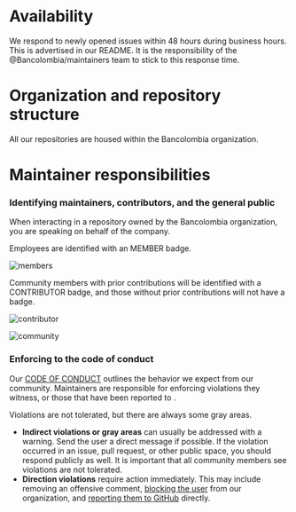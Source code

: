 # Availability

We respond to newly opened issues within 48 hours during business hours. This is advertised in our README. It is the responsibility of the @Bancolombia/maintainers team to stick to this response time.

# Organization and repository structure

All our repositories are housed within the Bancolombia organization.

# Maintainer responsibilities   

### Identifying maintainers, contributors, and the general public

When interacting in a repository owned by the Bancolombia organization, you are speaking on behalf of the company.

Employees are identified with an MEMBER badge.

![members](https://user-images.githubusercontent.com/1641578/119413971-46a0a380-bcb4-11eb-9fa8-673061052269.png)

Community members with prior contributions will be identified with a CONTRIBUTOR badge, and those without prior contributions will not have a badge.

![contributor](https://user-images.githubusercontent.com/1641578/119413114-9f6f3c80-bcb2-11eb-887f-5181a5770c49.png)

![community](https://user-images.githubusercontent.com/1641578/119413979-4b655780-bcb4-11eb-952f-7c581d03d1ee.png)

### Enforcing to the code of conduct

Our [CODE OF CONDUCT](https://github.com/bancolombia/oss-enterprise/blob/master/CODE_OF_CONDUCT.md) outlines the behavior we expect from our community. Maintainers are responsible for enforcing violations they witness, or those that have been reported to <EMAIL-FROM-CODE-OF-CONDUCT>.

Violations are not tolerated, but there are always some gray areas.

- **Indirect violations or gray areas** can usually be addressed with a warning. Send the user a direct message if possible. If the violation occurred in an issue, pull request, or other public space, you should respond publicly as well. It is important that all community members see violations are not tolerated.
- **Direction violations** require action immediately. This may include removing an offensive comment, [blocking the user](https://help.github.com/articles/blocking-a-user-from-your-organization/) from our organization, and [reporting them to GitHub](https://help.github.com/articles/reporting-abuse-or-spam/) directly.
